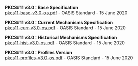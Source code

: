 **PKCS#11 v3.0 : Base Specification**  
[pkcs11-base-v3.0-os.pdf](pkcs11-base-v3.0-os.pdf?raw=true) - OASIS Standard - 15 June 2020  

**PKCS#11 v3.0 : Current Mechanisms Specification**  
[pkcs11-curr-v3.0-os.pdf](pkcs11-curr-v3.0-os.pdf?raw=true) - OASIS Standard - 15 June 2020  

**PKCS#11 v3.0 : Historical Mechanisms Specification**  
[pkcs11-hist-v3.0-os.pdf](pkcs11-hist-v3.0-os.pdf?raw=true) - OASIS Standard - 15 June 2020  

**PKCS#11 v3.0 : Profiles Version**  
[pkcs11-profiles-v3.0-os.pdf](pkcs11-profiles-v3.0-os.pdf?raw=true) - OASIS Standard - 15 June 2020  